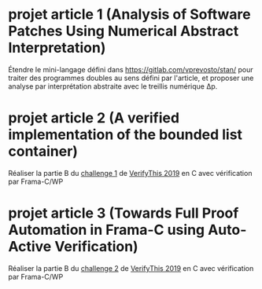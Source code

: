 # projet article 1 (Analysis of Software Patches Using Numerical Abstract Interpretation)

Étendre le mini-langage défini dans https://gitlab.com/vprevosto/stan/
pour traiter des programmes doubles au sens défini par l'article, et
proposer une analyse par interprétation abstraite avec le treillis
numérique Δp.

# projet article 2 (A verified implementation of the bounded list container)

Réaliser la partie B du [challenge 1](https://ethz.ch/content/dam/ethz/special-interest/infk/chair-program-method/pm/documents/Verify%20This/Challenges%202019/ghc_sort.pdf) de [VerifyThis 2019](https://www.pm.inf.ethz.ch/research/verifythis/Archive/2019.html) en C avec
vérification par Frama-C/WP

# projet article 3 (Towards Full Proof Automation in Frama-C  using Auto-Active Verification)

Réaliser la partie B du [challenge 2](https://ethz.ch/content/dam/ethz/special-interest/infk/chair-program-method/pm/documents/Verify%20This/Challenges%202019/cartesian_trees.pdf) de [VerifyThis 2019](https://www.pm.inf.ethz.ch/research/verifythis/Archive/2019.html) en C avec
vérification par Frama-C/WP
